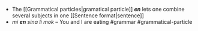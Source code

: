 - The [[Grammatical particles|gramatical particle]] ***en*** lets one combine several subjects in one [[Sentence format|sentence]]
-  *mi **en** sina li mok* – You and I are eating
#grammar
#grammatical-particle
